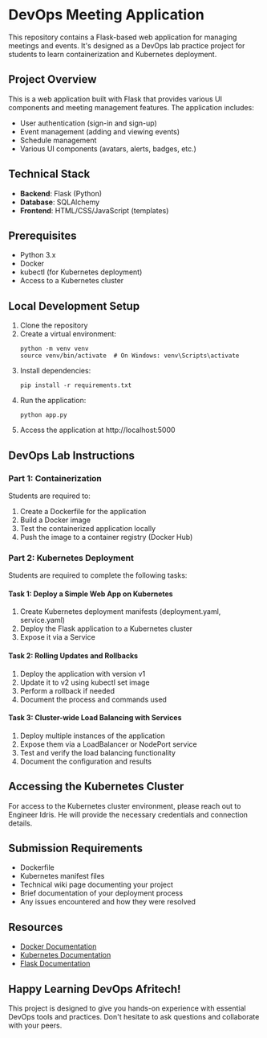 # DevOps Meeting Application

This repository contains a Flask-based web application for managing meetings and events. It's designed as a DevOps lab practice project for students to learn containerization and Kubernetes deployment.

## Project Overview

This is a web application built with Flask that provides various UI components and meeting management features. The application includes:

- User authentication (sign-in and sign-up)
- Event management (adding and viewing events)
- Schedule management
- Various UI components (avatars, alerts, badges, etc.)

## Technical Stack

- **Backend**: Flask (Python)
- **Database**: SQLAlchemy
- **Frontend**: HTML/CSS/JavaScript (templates)

## Prerequisites

- Python 3.x
- Docker
- kubectl (for Kubernetes deployment)
- Access to a Kubernetes cluster

## Local Development Setup

1. Clone the repository
2. Create a virtual environment:
   ```
   python -m venv venv
   source venv/bin/activate  # On Windows: venv\Scripts\activate
   ```
3. Install dependencies:
   ```
   pip install -r requirements.txt
   ```
4. Run the application:
   ```
   python app.py
   ```
5. Access the application at http://localhost:5000

## DevOps Lab Instructions

### Part 1: Containerization

Students are required to:

1. Create a Dockerfile for the application
2. Build a Docker image
3. Test the containerized application locally
4. Push the image to a container registry (Docker Hub)

### Part 2: Kubernetes Deployment

Students are required to complete the following tasks:

#### Task 1: Deploy a Simple Web App on Kubernetes
1. Create Kubernetes deployment manifests (deployment.yaml, service.yaml)
2. Deploy the Flask application to a Kubernetes cluster
3. Expose it via a Service


#### Task 2: Rolling Updates and Rollbacks
1. Deploy the application with version v1
2. Update it to v2 using kubectl set image
3. Perform a rollback if needed
4. Document the process and commands used

#### Task 3: Cluster-wide Load Balancing with Services
1. Deploy multiple instances of the application
2. Expose them via a LoadBalancer or NodePort service
3. Test and verify the load balancing functionality
4. Document the configuration and results

## Accessing the Kubernetes Cluster

For access to the Kubernetes cluster environment, please reach out to Engineer Idris. He will provide the necessary credentials and connection details.

## Submission Requirements

- Dockerfile
- Kubernetes manifest files
- Technical wiki page documenting your project
- Brief documentation of your deployment process
- Any issues encountered and how they were resolved

## Resources

- [Docker Documentation](https://docs.docker.com/)
- [Kubernetes Documentation](https://kubernetes.io/docs/home/)
- [Flask Documentation](https://flask.palletsprojects.com/)

## Happy Learning DevOps Afritech!

This project is designed to give you hands-on experience with essential DevOps tools and practices. Don't hesitate to ask questions and collaborate with your peers.
